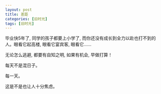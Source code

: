 ```yaml
---
layout: post
title: 差距
categories: [旧时光]
tags: [旧时光]
---
```


毕业快5年了, 同学的孩子都要上小学了, 而你还没有成长到全力以赴也打不到的人。眼看它起高楼, 眼看它宴宾客, 眼看它……  

无论怎么逃避, 都要有自知之明, 如果有机会, 早做打算！

每天不是混日子。

每一天。

这是不是也让人十分焦虑。